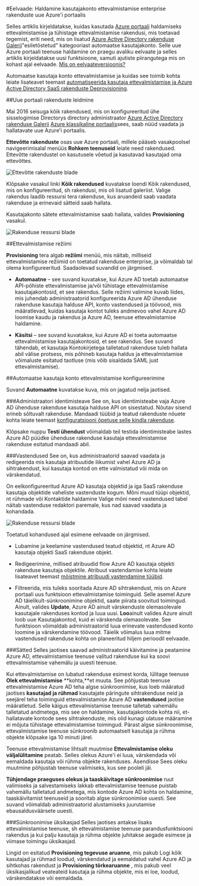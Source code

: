 <properties
    pageTitle="Kasutaja halduse enterprise rakenduste Azure Active Directory eelvaates ettevalmistamise | Microsoft Azure'i"
    description="Siit saate teada, kuidas hallata kasutajate konto ettevalmistamise enterprise rakenduste Azure Active Directory preview abil"
    services="active-directory"
    documentationCenter=""
    authors="asmalser"
    manager="femila"
    editor=""/>

<tags
    ms.service="active-directory"
    ms.devlang="na"
    ms.topic="article"
    ms.tgt_pltfrm="na"
    ms.workload="identity"
    ms.date="09/12/2016"
    ms.author="asmalser"/>

#<a name="preview-managing-user-account-provisioning-for-enterprise-apps-in-the-new-azure-portal"></a>Eelvaade: Haldamine kasutajakonto ettevalmistamise enterprise rakenduste uue Azure'i portaalis

Selles artiklis kirjeldatakse, kuidas kasutada [Azure portaali](https://portal.azure.com) haldamiseks ettevalmistamise ja tühistage ettevalmistamise rakendusi, mis toetavad tegemist, eriti need, mis on lisatud [Azure Active Directory rakenduse Galerii](active-directory-appssoaccess-whatis.md#get-started-with-the-azure-ad-application-gallery)"esiletõstetud" kategooriast automaatse kasutajakonto. Selle uue Azure portaali teenuse haldamine on praegu avaliku eelvaate ja selles artiklis kirjeldatakse uusi funktsioone, samuti ajutiste piirangutega mis on kohast ajal eelvaade. [Mis on eelvaateversioonis?](active-directory-preview-explainer.md)

Automaatse kasutaja konto ettevalmistamise ja kuidas see toimib kohta leiate lisateavet teemast [automatiseerida kasutaja ettevalmistamise ja Azure Active Directory SaaS rakenduste Deprovisioning](active-directory-saas-app-provisioning.md).

##<a name="finding-your-apps-in-the-new-portal"></a>Uue portaali rakenduste leidmine

Mai 2016 seisuga kõik rakendused, mis on konfigureeritud ühe sisselogimise Directorys directory administraator [Azure Active Directory rakenduse Galerii](active-directory-appssoaccess-whatis.md#get-started-with-the-azure-ad-application-gallery) [Azure klassikaline portaalis](https://manage.windowsazure.com)sees, saab nüüd vaadata ja hallatavate uue Azure'i portaalis.

**Ettevõtte rakenduste** osas uue Azure portaali, millele pääseb vasakpoolsel navigeerimisalal menüüs **Rohkem teenuseid** leiate need rakendused. Ettevõtte rakendustel on kasutusele võetud ja kasutavad kasutajad oma ettevõttes.

![Ettevõtte rakenduste blade][0]

Klõpsake vasakul linki **Kõik rakendused** kuvatakse loendi Kõik rakendused, mis on konfigureeritud, sh rakendusi, mis oli lisatud galeriist. Valige rakendus laadib ressursi tera rakenduse, kus aruandeid saab vaadata rakenduse ja erinevaid sätteid saab hallata.

Kasutajakonto sätete ettevalmistamise saab hallata, valides **Provisioning** vasakul.

![Rakenduse ressursi blade][1]


##<a name="provisioning-modes"></a>Ettevalmistamise režiimi

**Provisioning** tera algab **režiimi** menüü, mis näitab, milliseid ettevalmistamise režiimid on toetatud rakenduse enterprise, ja võimaldab tal olema konfigureeritud. Saadaolevad suvandid on järgmised.

* **Automaatne** – see suvand kuvatakse, kui Azure AD toetab automaatse API-põhiste ettevalmistamise ja/või tühistage ettevalmistamise kasutajakontosid, et see rakendus. Selle režiimi valimine kuvab liides, mis juhendab administraatorid konfigureerida Azure AD ühenduse rakenduse kasutaja halduse API, konto vastendused ja töövood, mis määratlevad, kuidas kasutaja kontot tuleks andmevoo vahel Azure AD loomise kaudu ja rakendus ja Azure AD, teenuse ettevalmistamise haldamine.

* **Käsitsi** – see suvand kuvatakse, kui Azure AD ei toeta automaatse ettevalmistamise kasutajakontosid, et see rakendus. See suvand tähendab, et kasutaja Kontokirjetega talletatud rakenduse tuleb hallata abil välise protsess, mis põhineb kasutaja haldus ja ettevalmistamise võimaluste esitatud taotluse (mis võib sisaldada SAML just ettevalmistamise).


##<a name="configuring-automatic-user-account-provisioning"></a>Automaatse kasutaja konto ettevalmistamise konfigureerimine

Suvand **Automaatne** kuvatakse kuva, mis on jagatud nelja jaotised.

###<a name="admin-credentials"></a>Administraatori identimisteave
See on, kus identimisteabe vaja Azure AD ühenduse rakenduse kasutaja halduse API on sisestatud. Nõutav sisend erineb sõltuvalt rakenduse. Mandaadi tüübid ja teatud rakenduste nõuete kohta leiate teemast [konfiguratsiooni õpetuse selle kindla rakenduse](active-directory-saas-app-provisioning.md#list-of-apps-that-support-automated-user-provisioning).

Klõpsake nuppu **Testi ühendust** võimaldab teil testida identimisteabe lastes Azure AD püüdke ühenduse rakenduse kasutaja ettevalmistamise rakenduse esitatud mandaadi abil.

###<a name="mappings"></a>Vastendused
See on, kus administraatorid saavad vaadata ja redigeerida mis kasutaja atribuutide liikumist vahel Azure AD ja sihtrakendust, kui kasutaja kontod on ette valmistatud või mida on värskendatud.

On eelkonfigureeritud Azure AD kasutaja objektid ja iga SaaS rakenduse kasutaja objektide vaheliste vastenduste kogum. Mõni muud tüüpi objektid, nt rühmade või Kontaktide haldamine Valige mõni need vastendused tabel näitab vastenduse redaktori paremale, kus nad saavad vaadata ja kohandada.

![Rakenduse ressursi blade][2]

Toetatud kohandused ajal esimene eelvaade on järgmised.

* Lubamine ja keelamine vastendused teatud objektid, nt Azure AD kasutaja objekti SaaS rakenduse objekt.

* Redigeerimine, millised atribuudid flow Azure AD kasutaja objekti rakenduse kasutaja objektile. Atribuut vastendamise kohta leiate lisateavet teemast [mõistmine atribuudi vastendamine tüübid](active-directory-saas-customizing-attribute-mappings.md#understanding-attribute-mapping-types).

* Filtreerida, mis tuleks sooritada Azure AD sihtrakendust, mis on Azure portaali uus funktsioon ettevalmistamise toiminguid. Selle asemel Azure AD täielikult-sünkroonimine objektid, saate piirata soovitud toimingud. Ainult, valides **Update**, Azure AD ainult värskenduste olemasolevale kasutajale rakenduses kontod ja luua uusi. **Loo**ainult valides Azure ainult loob uue Kasutajakontod, kuid ei värskenda olemasolevate. See funktsioon võimaldab administraatorid luua erinevate vastendused konto loomine ja värskendamine töövood. Täielik võimalus luua mitme vastendused rakenduse kohta on planeeritud hiljem perioodil eelvaade.

###<a name="settings"></a>Sätted
Selles jaotises saavad administraatorid käivitamine ja peatamine Azure AD, ettevalmistamise teenuse valitud rakenduse kui ka soovi ettevalmistamise vahemälu ja uuesti teenuse.

Kui ettevalmistamise on lubatud rakenduse esimest korda, lülitage teenuse **Olek ettevalmistamise** **kohta,**et muuta. See põhjustab teenuse ettevalmistamise Azure AD teha algse sünkroonimise, kus loeb määratud jaotises **kasutajad ja rühmad** kasutajate päringute sihtrakenduse neid ja seejärel teha toiminguid ettevalmistamise Azure AD **vastendused** jaotise määratletud. Selle käigus ettevalmistamise teenuse talletab vahemällu talletatud andmetega, mis see on haldamine, kasutajakontode kohta nii, et-hallatavate kontode sees sihtrakenduste, mis olid kunagi ulatuse määramine ei mõjuta tühistage ettevalmistamise toimingud. Pärast algse sünkroonimise, ettevalmistamise teenuse sünkroonib automaatselt kasutaja ja rühma objekte klõpsake iga 10 minuti järel.

Teenuse ettevalmistamise lihtsalt muutmise **Ettevalmistamise oleku** **väljalülitamine** peatab. Selles olekus Azure'i ei luua, värskendada või eemaldada kasutaja või rühma objekte rakenduses. Asendisse Sees oleku muutmine põhjustab teenuse valimiseks, kus see pooleli jäi.

**Tühjendage praeguses olekus ja taaskäivitage sünkroonimise** ruut valimiseks ja salvestamiseks lakkab ettevalmistamise teenuse puistab vahemällu talletatud andmetega, mis kontode Azure AD kohta on haldamine, taaskäivitamist teenuseid ja sooritab algse sünkroonimise uuesti. See suvand võimaldab administraatorid alustamiseks juurutamise ebausaldusväärsete uuesti.

###<a name="synchronization-details"></a>Sünkroonimise üksikasjad
Selles jaotises antakse lisaks ettevalmistamise teenuse, sh ettevalmistamise teenuse parandusfunktsiooni rakendus ja kui palju kasutaja ja rühma objekte juhitakse aegade esimese ja viimase toimingu üksikasjad.

Lingid on esitatud **Provisioning tegevuse aruanne**, mis pakub Logi kõik kasutajad ja rühmad loodud, värskendatud ja eemaldatud vahel Azure AD ja sihtkohas rakendust ja **Provisioning tõrkearuanne** , mis pakub veel üksikasjalikud veateateid kasutaja ja rühma objekte, mis ei loe, loodud, värskendatakse või eemaldada. 

[0]: ./media/active-directory-enterprise-apps-manage-provisioning/enterprise-apps-blade.PNG
[1]: ./media/active-directory-enterprise-apps-manage-provisioning/enterprise-apps-provisioning.PNG
[2]: ./media/active-directory-enterprise-apps-manage-provisioning/enterprise-apps-provisioning-mapping.PNG
